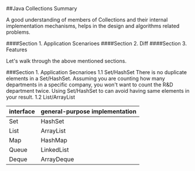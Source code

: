 ##Java Collections Summary

A good understanding of members of Collections and their internal implementation mechanisms, helps in the design and algorithms related 
problems. 

####Section 1. Application Scenarioes
####Section 2. Diff 
####Section 3. Features 

Let's walk through the above mentioned sections. 

###Section 1. Application Secnarioes
1.1 Set/HashSet 
There is no duplicate elements in a Set/HashSet. Assuming you are counting how many departments in a specific company, you won't want to 
count the R&D department twice. Using Set/HashSet to can avoid having same elements in your result. 
1.2 List/ArrayList





| interface  | general-purpose implementation |
| ------------- | ------------- |
| Set  | HashSet |
| List  | ArrayList |
| Map | HashMap |
| Queue | LinkedList |
| Deque | ArrayDeque |
